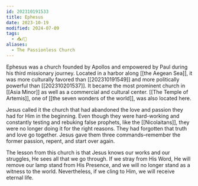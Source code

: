 ```yaml
---
id: 202310191533
title: Ephesus
date: 2023-10-19
modified: 2024-07-09
tags:
  - 📥/🌻
aliases:
  - The Passionless Church
---
```


Ephesus was a church founded by Apollos and empowered by Paul during his third missionary journey. Located in a harbor along [[the Aegean Sea]], it was more culturally favored than [[202310191549]] and more politically powerful than [[202310201537]]. It became the most prominent church in [[Asia Minor]] as well as a commercial and cultural center. [[The Temple of Artemis]], one of [[the seven wonders of the world]], was also located here.

Jesus called it the church that had abandoned the love and passion they had for Him in the beginning. Even though they were hard-working and constantly testing and rebuking false prophets, like the [[Nicolaitans]], they were no longer doing it for the right reasons. They had forgotten that truth and love go together. Jesus gave them three commands–remember the former passion, repent, and start over again.

The lesson from this church is that Jesus knows our works and our struggles, He sees all that we go through. If we stray from His Word, He will remove our lamp stand from His Presence, and we will no longer stand as a witness to the world. Nevertheless, if we cling to Him, we will receive eternal life.
